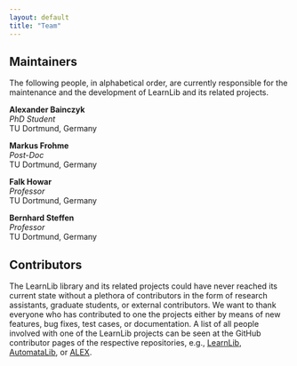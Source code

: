 ```yaml
---
layout: default
title: "Team"
---
```


## Maintainers

The following people, in alphabetical order, are currently responsible for the maintenance and the development of LearnLib and its related projects.

**Alexander Bainczyk**\
_PhD Student_\
TU Dortmund, Germany

**Markus Frohme**\
_Post-Doc_\
TU Dortmund, Germany

**Falk Howar**\
_Professor_\
TU Dortmund, Germany

**Bernhard Steffen**\
_Professor_\
TU Dortmund, Germany

## Contributors

The LearnLib library and its related projects could have never reached its current state without a plethora of contributors in the form of research assistants, graduate students, or external contributors.
We want to thank everyone who has contributed to one the projects either by means of new features, bug fixes, test cases, or documentation.
A list of all people involved with one of the LearnLib projects can be seen at the GitHub contributor pages of the respective repositories, e.g., [LearnLib](https://github.com/LearnLib/learnlib/graphs/contributors), [AutomataLib](https://github.com/LearnLib/automatalib/graphs/contributors), or [ALEX](https://github.com/LearnLib/alex/graphs/contributors).
